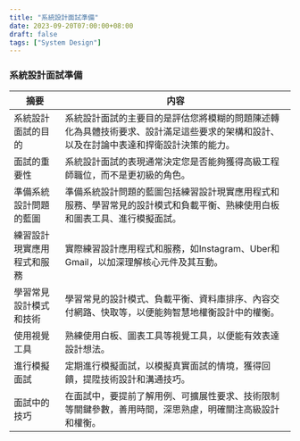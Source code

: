 ```yaml
---
title: "系統設計面試準備"
date: 2023-09-20T07:00:00+08:00
draft: false
tags: ["System Design"]
---
```

### 系統設計面試準備
| 摘要 | 内容 |
|-----|------|
| 系統設計面試的目的 | 系統設計面試的主要目的是評估您將模糊的問題陳述轉化為具體技術要求、設計滿足這些要求的架構和設計、以及在討論中表達和捍衛設計決策的能力。|
| 面試的重要性 | 系統設計面試的表現通常決定您是否能夠獲得高級工程師職位，而不是更初級的角色。| 公司認為這是評估您在規模上建立複雜系統的能力的重要指標。|
| 準備系統設計問題的藍圖 | 準備系統設計問題的藍圖包括練習設計現實應用程式和服務、學習常見的設計模式和負載平衡、熟練使用白板和圖表工具、進行模擬面試。|
| 練習設計現實應用程式和服務 | 實際練習設計應用程式和服務，如Instagram、Uber和Gmail，以加深理解核心元件及其互動。|
| 學習常見設計模式和技術 | 學習常見的設計模式、負載平衡、資料庫排序、內容交付網路、快取等，以便能夠智慧地權衡設計中的權衡。|
| 使用視覺工具 | 熟練使用白板、圖表工具等視覺工具，以便能有效表達設計想法。|
| 進行模擬面試 | 定期進行模擬面試，以模擬真實面試的情境，獲得回饋，提陞技術設計和溝通技巧。|
| 面試中的技巧 | 在面試中，要提前了解用例、可擴展性要求、技術限制等關鍵參數，善用時間，深思熟慮，明確關注高級設計和權衡。|